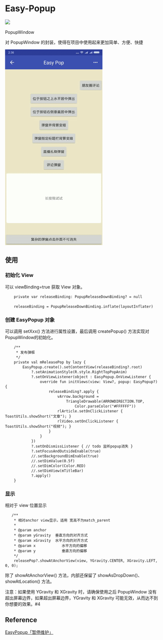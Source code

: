 # Easy-Popup

[![](https://jitpack.io/v/R-Gang/Easy-Popup.svg)](https://jitpack.io/#R-Gang/Easy-Popup)

PopupWindow

对 PopupWindow 的封装，使得在项目中使用起来更加简单、方便、快捷

![easy_popup.gif](https://github.com/R-Gang/Easy-Popup/blob/master/images/easy_popup.gif)

## 使用

### 初始化 View

可以 viewBinding=true 获取 View 对象。

```
    private var releaseBinding: PopupReleaseDownBinding? = null
    
    releaseBinding = PopupReleaseDownBinding.inflate(layoutInflater)
```

### 创建 EasyPopup 对象

可以调用 setXxx() 方法进行属性设置，最后调用 createPopup() 方法实现对PopupWindow的初始化。

```
    /**
     * 发布弹框
     */
    private val mReleasePop by lazy {
        EasyPopup.create().setContentView(releaseBinding?.root)
            ?.setAnimationStyle(R.style.RightTopPopAnim)
            ?.setOnViewListener(object : EasyPopup.OnViewListener {
                override fun initViews(view: View?, popup: EasyPopup?) {
                    releaseBinding?.apply {
                        vArrow.background =
                            TriangleDrawable(ARROWDIRECTION.TOP,
                                Color.parseColor("#FFFFFF"))
                        rlArticle.setOnClickListener { ToastUtils.showShort("文章"); }
                        rlVideo.setOnClickListener { ToastUtils.showShort("视频"); }
                    }
                }
            })
            ?.setOnDismissListener { // todo 监听popup消失 }
            ?.setFocusAndOutsideEnable(true)
            //.setBackgroundDimEnable(true)
            //.setDimValue(0.5f)
            //.setDimColor(Color.RED)
            //.setDimView(mTitleBar)
            ?.apply()
    }
```

### 显示

相对于 view 位置显示

```
   /**
    * 相对anchor view显示，适用 宽高不为match_parent
    *
    * @param anchor
    * @param yGravity  垂直方向的对齐方式
    * @param xGravity  水平方向的对齐方式
    * @param x            水平方向的偏移
    * @param y            垂直方向的偏移
    */
    releasePop?.showAtAnchorView(view, YGravity.CENTER, XGravity.LEFT, 0, 0);
```

除了 showAtAnchorView() 方法，内部还保留了 showAsDropDown()、showAtLocation() 方法。

注意：如果使用 YGravity 和 XGravity 时，请确保使用之后 PopupWindow 没有超出屏幕边界，如果超出屏幕边界，YGravity 和 XGravity
可能无效，从而达不到你想要的效果。#4

## Reference

[EasyPopup「暂停维护」](https://github.com/zyyoona7/EasyPopup)
